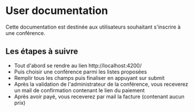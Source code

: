 # User documentation

Cette documentation est destinée aux utilisateurs souhaitant s'inscrire à une conférence.

## Les étapes à suivre

* Tout d'abord se rendre au lien http://localhost:4200/
* Puis choisir une conférence parmi les listes proposées
* Remplir tous les champs puis finaliser en appuyant sur submit
* Après la validation de l'administrateur de la conférence, vous receverez un mail de confirmation contenant le lien du paiement
* Après avoir payé, vous receverez par mail la facture (contenant aucun prix)

